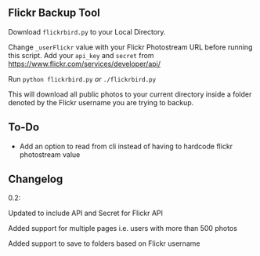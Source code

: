 Flickr Backup Tool
------------------

Download `flickrbird.py` to your Local Directory. 

Change `_userFlickr` value with your Flickr Photostream URL before running this script.
Add your `api_key` and `secret` from https://www.flickr.com/services/developer/api/

Run `python flickrbird.py` *or* `./flickrbird.py`

This will download all public photos to your current directory inside a folder denoted by the Flickr username you are trying to backup.


To-Do
------------------
- Add an option to read from cli instead of having to hardcode flickr photostream value

Changelog
------------------
0.2:

Updated to include API and Secret for Flickr API

Added support for multiple pages i.e. users with more than 500 photos

Added support to save to folders based on Flickr username
